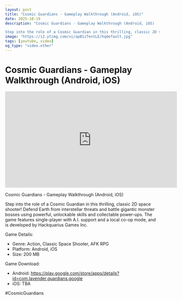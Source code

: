 ```yaml
---
layout: post
title: "Cosmic Guardians - Gameplay Walkthrough (Android, iOS)"
date: 2025-10-19
description: "Cosmic Guardians - Gameplay Walkthrough (Android, iOS)

Step into the role of a Cosmic Guardian in this thrilling, classic 2D space shooter! Defend Eart..."
image: "https://i2.ytimg.com/vi/apB1zTentLE/hqdefault.jpg"
tags: [youtube, video]
og_type: "video.other"
---
```


<script type="application/ld+json">
{
  "@context": "http://schema.org",
  "@type": "VideoObject",
  "name": "Cosmic Guardians - Gameplay Walkthrough (Android, iOS)",
  "description": "Cosmic Guardians - Gameplay Walkthrough (Android, iOS)\n\nStep into the role of a Cosmic Guardian in this thrilling, classic 2D space shooter! Defend Earth from interstellar threats and battle gigantic monster bosses using powerful, unlockable skills and collectable power-ups. The game features single-player with A.I. support and a local co-op mode, and is developed by Hackquarius Games Inc.\n\nGame Details:\n\n- Genre: Action, Classic Space Shooter, AFK RPG \n- Platform: Android, iOS\n- Size: 200 MB\n\nGame Download:\n\n- Android: https://play.google.com/store/apps/details?id=com.lavender.guardians.google\n- iOS: TBA\n\n#CosmicGuardians",
  "thumbnailUrl": "https://i2.ytimg.com/vi/apB1zTentLE/hqdefault.jpg",
  "uploadDate": "2025-10-19T09:00:04",
  "embedUrl": "https://www.youtube.com/embed/apB1zTentLE",
  "publisher": {
    "@type": "Person",
    "name": "Celo Zaga"
  },
  "mainEntityOfPage": {
    "@type": "WebPage",
    "@id": "https://celozaga.github.io/2025/10/19/cosmic-guardians---gameplay-walkthrough-(android,-ios)-apB1zTentLE.html"
  },
  "duration": "PT0M0S"
}
</script>

<script type="application/ld+json">
{
  "@context": "http://schema.org",
  "@type": "BlogPosting",
  "headline": "Cosmic Guardians - Gameplay Walkthrough (Android, iOS)",
  "image": "https://i2.ytimg.com/vi/apB1zTentLE/hqdefault.jpg",
  "publisher": {
    "@type": "Person",
    "name": "Celo Zaga"
  },
  "url": "https://celozaga.github.io/2025/10/19/cosmic-guardians---gameplay-walkthrough-(android,-ios)-apB1zTentLE.html",
  "datePublished": "2025-10-19T09:00:04",
  "dateCreated": "2025-10-19T09:00:04",
  "dateModified": "2025-10-19T09:00:04",
  "description": "Cosmic Guardians - Gameplay Walkthrough (Android, iOS)\n\nStep into the role of a Cosmic Guardian in this thrilling, classic 2D space shooter! Defend Eart...",
  "author": {
    "@type": "Person",
    "name": "Celo Zaga"
  },
  "mainEntityOfPage": {
    "@type": "WebPage",
    "@id": "https://celozaga.github.io/2025/10/19/cosmic-guardians---gameplay-walkthrough-(android,-ios)-apB1zTentLE.html"
  }
}
</script>

<h1 class="youtube-post-title">Cosmic Guardians - Gameplay Walkthrough (Android, iOS)</h1>

<iframe width="560" height="315" src="https://www.youtube.com/embed/apB1zTentLE" class="youtube-post-embed" frameborder="0" allowfullscreen></iframe>

<p class="youtube-post-description">Cosmic Guardians - Gameplay Walkthrough (Android, iOS)

Step into the role of a Cosmic Guardian in this thrilling, classic 2D space shooter! Defend Earth from interstellar threats and battle gigantic monster bosses using powerful, unlockable skills and collectable power-ups. The game features single-player with A.I. support and a local co-op mode, and is developed by Hackquarius Games Inc.

Game Details:

- Genre: Action, Classic Space Shooter, AFK RPG 
- Platform: Android, iOS
- Size: 200 MB

Game Download:

- Android: https://play.google.com/store/apps/details?id=com.lavender.guardians.google
- iOS: TBA

#CosmicGuardians</p>
